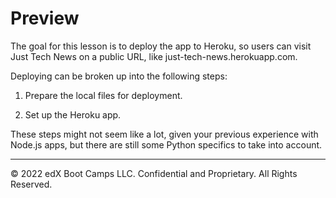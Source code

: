 # Preview

The goal for this lesson is to deploy the app to Heroku, so users can visit Just Tech News on a public URL, like just-tech-news.herokuapp.com.

Deploying can be broken up into the following steps:

1. Prepare the local files for deployment.

2. Set up the Heroku app.

These steps might not seem like a lot, given your previous experience with Node.js apps, but there are still some Python specifics to take into account.

---
© 2022 edX Boot Camps LLC. Confidential and Proprietary. All Rights Reserved.
